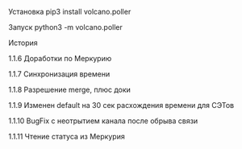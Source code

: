 
Установка
    pip3 install volcano.poller
    
Запуск
    python3 -m volcano.poller


История

1.1.6   Доработки по Меркурию

1.1.7   Синхронизация времени

1.1.8   Разрешение merge, плюс доки

1.1.9   Изменен default на 30 сек расхождения времени для СЭТов

1.1.10  BugFix с неотрытием канала после обрыва связи

1.1.11  Чтение статуса из Меркурия
